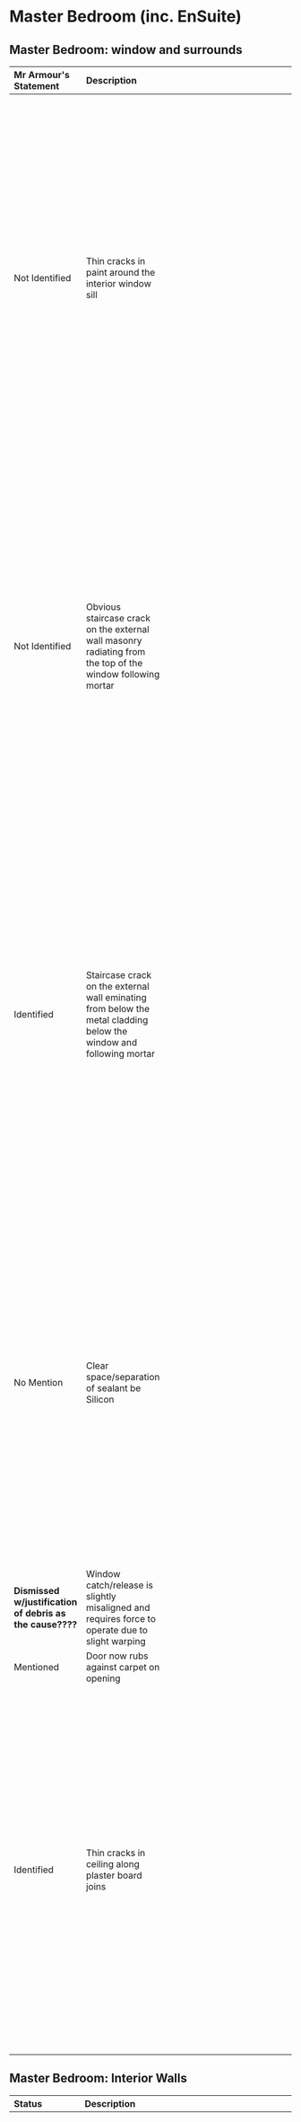 # Master Bedroom (inc. EnSuite)

## Master Bedroom: window and surrounds

Mr Armour's Statement | Description | Image 
:---  | :---        | ---:
Not Identified | Thin cracks in paint around the interior window sill | <a href="https://drive.google.com/uc?export=view&id=11tYh1Tcu2n1rfVd0s3YLaWImEtlQl9CB"><img src="https://drive.google.com/uc?export=view&id=11tYh1Tcu2n1rfVd0s3YLaWImEtlQl9CB" style="width: 650px; max-width: 20%; height: auto" title="Click to enlarge picture"/>
Not Identified | Obvious staircase crack on the external wall masonry radiating from the top of the window following mortar | <a href="https://drive.google.com/uc?export=view&id=11r-XYf1KMYrrPeCXcn6NVGPVokafbCvj"><img src="https://drive.google.com/uc?export=view&id=11r-XYf1KMYrrPeCXcn6NVGPVokafbCvj" style="width: 650px; max-width: 20%; height: auto" title="Click to enlarge picture"/>
Identified | Staircase crack on the external wall eminating from below the metal cladding below the window and following mortar | <a href="https://drive.google.com/uc?export=view&id=127xJ85SHKH35KiSKmrkIy5wEmqzAjy3T"><img src="https://drive.google.com/uc?export=view&id=127xJ85SHKH35KiSKmrkIy5wEmqzAjy3T" style="width: 650px; max-width: 20%; height: auto" title="Click to enlarge picture"/>
No Mention | Clear space/separation of sealant be Silicon  | <a href="https://drive.google.com/uc?export=view&id=11oXM5xDHmW3VhL_caz35m-B-lHoWVT60"><img src="https://drive.google.com/uc?export=view&id=11oXM5xDHmW3VhL_caz35m-B-lHoWVT60" style="width: 650px; max-width: 20%; height: auto" title="Click to enlarge picture"/>
**Dismissed w/justification of debris as the cause????** | Window catch/release is slightly misaligned and requires force to operate due to slight warping  | -
Mentioned | Door now rubs against carpet on opening | -
Identified | Thin cracks in ceiling along plaster board joins | <a href="https://drive.google.com/uc?export=view&id=18kTYyA2Q7pbqT8ynpq4D3oR6JlLfgCj6"><img src="https://drive.google.com/uc?export=view&id=18kTYyA2Q7pbqT8ynpq4D3oR6JlLfgCj6" style="width: 650px; max-width: 20%; height: auto" title="Click to enlarge picture"/><a href="https://drive.google.com/uc?export=view&id=18kArXSBiedc10OvCaZxTSbbol_BEFCr1"><img src="https://drive.google.com/uc?export=view&id=18kArXSBiedc10OvCaZxTSbbol_BEFCr1" style="width: 650px; max-width: 20%; height: auto" title="Click to enlarge picture"/>


## Master Bedroom: Interior Walls
Status | Description | Image 
:---   | :---        | ---:
Mentioned | Obvious damp patch from ceiling to floor in north east corner of the room | <a href="https://drive.google.com/uc?export=view&id=127Czi0R_99uuuwMueROnDGye2GuJ68tB"><img src="https://drive.google.com/uc?export=view&id=127Czi0R_99uuuwMueROnDGye2GuJ68tB" style="width: 650px; max-width: 20%; height: auto" title="Click to enlarge picture"/>
Omitted | Ragged horizontal crack avove skirting board on eastern wall in north east corner | <a href="https://drive.google.com/uc?export=view&id=141VGhAlP2VnGLf9EQ78mu15ytpMhrd3S"><img src="https://drive.google.com/uc?export=view&id=141VGhAlP2VnGLf9EQ78mu15ytpMhrd3S" style="width: 650px; max-width: 20%; height: auto" title="Click to enlarge picture"/>
**Identified????** | On the ceiling we noted 2 hairline cracks which tracked the joints of plasterboard sheets.

## Master Bedroom: EnSuite
Status | Description | Image 
:---   | :---        | ---:
Mentioned | It is no longer possible to lock the door due to misalignment of the lock | -
Development | Since Mr Armour’s visit, cracking has increased at the door surround into the en-suite | <a href="https://drive.google.com/uc?export=view&id=18lu8U_SlPDTtVvqMyhJ8BZxqcpYfqqIS"><img src="https://drive.google.com/uc?export=view&id=18lu8U_SlPDTtVvqMyhJ8BZxqcpYfqqIS" style="width: 650px; max-width: 20%; height: auto" title="Click to enlarge picture"/>
Mentioned w/Development | The crack in the floor which is referenced in his report is now substantially greater and clearly visible | <a href="https://drive.google.com/uc?export=view&id=149oKX32MPBZZrCO4uUkr1svEVTuYlSgB"><img src="https://drive.google.com/uc?export=view&id=149oKX32MPBZZrCO4uUkr1svEVTuYlSgB" style="width: 650px; max-width: 20%; height: auto" title="Click to enlarge picture"/>
Development | hairline crack on ceiling alond joint in plasterboard | <a href="https://drive.google.com/uc?export=view&id=18VLpPNupsEdUXChZzz5LinSpE1bfSfBB"><img src="https://drive.google.com/uc?export=view&id=18VLpPNupsEdUXChZzz5LinSpE1bfSfBB" style="width: 650px; max-width: 20%; height: auto" title="Click to enlarge picture"/>







## Mr Donaldson's

It is worth starting this section by contrasting Mr Donald’s Inspection report of 3<sup>rd</sup> June 2021 with Mr Armour’s account which took place later that same year.  Mr Donald’s Report states:-

>*“In the front facing master bedroom suite <ins>the movement has been of sufficient magnitude as to disturb the adjustment of the doors to both the room and its en suite</ins> with the result that they do not satisfactorily close.*<br/><br/>
*<ins>Similarly windows require adjustment to freely function</ins> where previously (that is before the extensive vibration disturbance) that was not reported to be a problem.”*

Mr Armour’s Inspection report states:-

>*“The window opens out to the front of the building and is said to be difficult to open, allegation is that this has occurred due to movement of the building.  We tested the window and did find it to be stiff although there was evidence of debris within the internal frame, that could be the actual cause.*<br/>*<ins>An inspection of the window return, corresponding external blockwork and internal plasterboard identified no cracks or movement in the building.</ins>”*

- Although internal cracking under the window ledge was pointed out to Mr Armour on his visit it was not included in his Inspection Report.
- Since his visit, cracking has appeared on the outside of the building
- Mr Armour’s report omits two cracks in the bottom corner of the wall which has the water stain.  Although he indicates that the moisture did not register dampness, water staining is clearly visible in the photograph provided.  In addition the Factor has written to all tenants regarding a possible movement of the roof which has already led to repairs and the Factor is currently:-
  >*“In the process of obtaining estimates in relation to a survey of the building fabric, following concerns raised by owners regarding structural integrity.  These concerns relate to heavy duty Tram works over several years and I understand owners have contacted Edinburgh Council directly.*<br/>- Letter dated 31st January 2022 (Appendix????)

